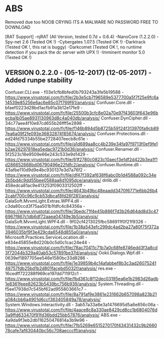 # ABS
Removed due too NOOB CRYING ITS A MALWARE
NO PASSWORD FREE TO DOWNLOAD

[RAT Support]
-njRAT (All Version, tested 0.7d + 0.6.4)
-NanoCore (1.2.2.0)
-Spy-net 2.6 (Tested OK !)
-Cybergates 1.07.5 (Tested OK !)
-Darktrack (Tested OK !, this rat is buggy)
-Darkcomet (Tested OK !, no runtime detection if you pack the dc server with UPX !)
-Imminent monitor 5.0 (Tested OK !)


VERSION 0.2.2.0 - (05-12-2017) (12-05-2017)
  -Added runpe stability
  -
  
  
  
  
  
Confuser.CLI.exe                        - f03e1cfb8bfed0b793243a3fe5b19588 - https://www.virustotal.com/fr/file/2b3e5cb7f96589e5377700a5f7f25e9fc6a14539e85256e6ac6e85c07f769f61/analysis/
Confuser.Core.dll                       - bfaef0223d28bd1acfb91a3b12e17fe9 - https://www.virustotal.com/fr/file/25500b3cfc8e02a70e97f43603f643e96becba1b05ae8931130963d8c4a040db/analysis/
Confuser.DynCipher.dll                  - 34c77aee4f10e87cd655b26fff5e2898 - https://www.virustotal.com/fr/file/f146b894d5b8725b59124f313970fa9cb897ea6a09f2fe093e36832874f85674/analysis/
Confuser.Protections.dll                - ed24fd75334b55be2728407eecb8c61e - https://www.virustotal.com/fr/file/a1d689aa8cc4b239e34fa97f9713f0ef9fe1b2ae26297818ea5edac9721b0d36/analysis/
Confuser.Renamer.dll                    - 5f2523c16e9509e66e243c533e9d1429 - https://www.virustotal.com/fr/file/61f2780c0823c10aecf3e1df2d422b3ea1f1d286652668bd06790496e22fdfc2/analysis/
Confuser.Runtime.dll                    - 43afbe110d9d9e4bc930137e3d7a76f2 - https://www.virustotal.com/fr/file/df47f392af638f6abc0b1d4588a092c34e2b5bd4c9dd55bee0588aa8d1095dce/analysis/
dnlib.dll                               - 458edca81ac9e413253f0903312502ff - https://www.virustotal.com/fr/file/4643b49bc48eaadd3470f6771e6bb26b42cabf700c96c9cb53dbcaf8fd26f281/analysis/
GalaSoft.MvvmLight.Extras.WPF4.dll      - c3da80ccd3f75aa501b1fdfc4c84356a - https://www.virustotal.com/fr/file/3bedc71f4e45b886f7d3b26d64dd8d3c476967f867c1db6df72aaea04749e3b5/analysis/
GalaSoft.MvvmLight.WPF4.dll             - 9f02cf4213025fbc586911f0f21f9326 - https://www.virustotal.com/fr/file/1b38a543efc299dc4ad2ba27a80f75f372a3946035bf9f3e429cda6548d855a0/analysis/
Microsoft.Practices.ServiceLocation.dll - e834e45855e8d220b0c5d0c1cac24e44 - https://www.virustotal.com/fr/file/78ac70411c71b7a0c68fe8746edd3f3a8cd3f72044b329a40ab53c57891be37d/analysis/
Ookii.Dialogs.Wpf.dll                   - 0639ef1897705ee546e1580bc33d8286 - https://www.virustotal.com/fr/file/1e39859b4c14afabbef8b3c3ad2607524148757fdb25bd1b2d801facebd5032f/analysis/
res.exe                                 - 16cedff722288f969ce197dd711912c1 - https://www.virustotal.com/fr/file/fbd361c8f12dec03195ea6e1b2983d26adb1e8361feee82623b5439bc756b939/analysis/
System.Threading.dll                    - f5ee17938d7c545bf62ad955803661c7 - https://www.virustotal.com/fr/file/8a791af9e3861e231662b657098a823b21a084cbb6a4901d6ccf363405849a78/analysis/
System.Windows.Interactivity.dll        - 3ab57a33a6e3a1476695d5a6e856c06a - https://www.virustotal.com/fr/file/4aace8c8a330ae8429cd8cc1b6804076d3a9ffd633470f91fd36bdd25bb57876/analysis/
ABS.exe                                 - 4a9da9f3eb2db116250476814a3b9e96 - https://www.virustotal.com/fr/file/7fb5269e6515270170f43431432c9b266078cafe7af630440bc56c708aecccff/analysis/
